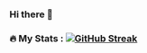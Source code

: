 ### Hi there 👋

<!--
**AbhishekDevJr/AbhishekDevJr** is a ✨ _special_ ✨ repository because its `README.md` (this file) appears on your GitHub profile.

Here are some ideas to get you started:

- 🔭 I’m currently working on ...
- 🌱 I’m currently learning ...
- 👯 I’m looking to collaborate on ...
- 🤔 I’m looking for help with ...
- 💬 Ask me about ...
- 📫 How to reach me: ...
- 😄 Pronouns: ...
- ⚡ Fun fact: ...
-->

### :fire: My Stats : [![GitHub Streak](http://github-readme-streak-stats.herokuapp.com?user=AbhishekDevJr&theme=highcontrast&hide_border=true&border_radius=5&date_format=j%20M%5B%20Y%5D)](https://git.io/streak-stats)
